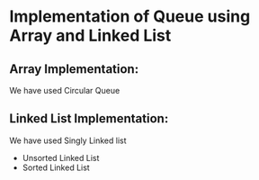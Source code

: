 # Implementation of Queue using Array and Linked List

## Array Implementation: 
We have used Circular Queue

## Linked List Implementation:
We have used Singly Linked list
- Unsorted Linked List
- Sorted Linked List
